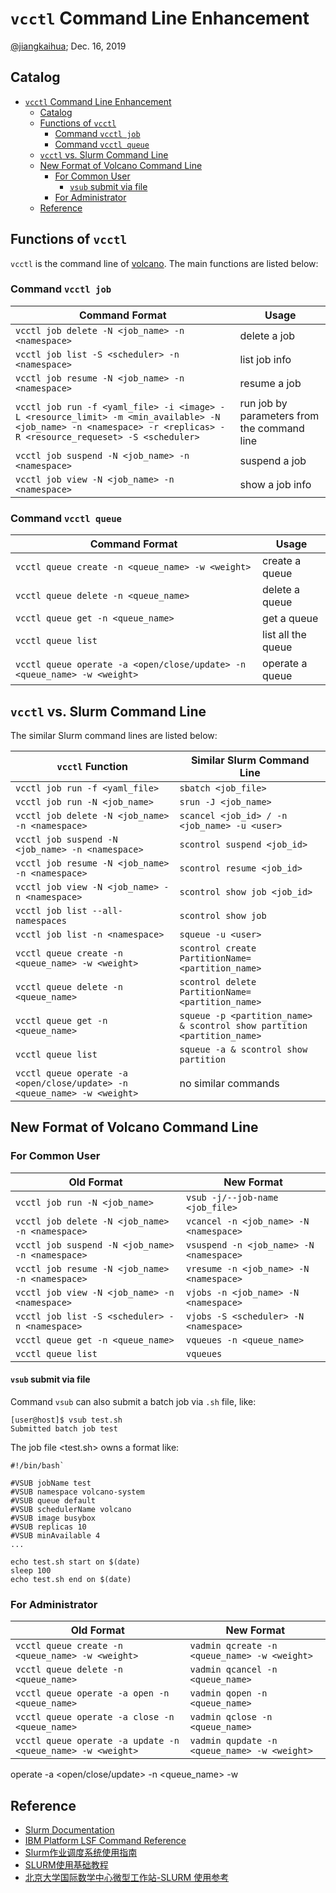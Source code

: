 # `vcctl` Command Line Enhancement

[@jiangkaihua](jiangkaihua1@huawei.com); Dec. 16, 2019

## Catalog
- [`vcctl` Command Line Enhancement](#vcctl-command-line-enhancement)
  - [Catalog](#catalog)
  - [Functions of `vcctl`](#functions-of-vcctl)
    - [Command `vcctl job`](#command-vcctl-job)
    - [Command `vcctl queue`](#command-vcctl-queue)
  - [`vcctl` vs. Slurm Command Line](#vcctl-vs-slurm-command-line)
  - [New Format of Volcano Command Line](#new-format-of-volcano-command-line)
    - [For Common User](#for-common-user)
      - [`vsub` submit via file](#vsub-submit-via-file)
    - [For Administrator](#for-administrator)
  - [Reference](#reference)

## Functions of `vcctl`
`vcctl` is the command line of [volcano](https://github.com/volcano-sh/volcano). The main functions are listed below:

### Command `vcctl job`
| Command Format | Usage |
| - | - |
| `vcctl job delete -N <job_name> -n <namespace>` | delete a job |
| `vcctl job list -S <scheduler> -n <namespace>` | list job info |
| `vcctl job resume -N <job_name> -n <namespace>` | resume a job |
| `vcctl job run -f <yaml_file> -i <image> -L <resource_limit> -m <min_available> -N <job_name> -n <namespace> -r <replicas> -R <resource_requeset> -S <scheduler>` | run job by parameters from the command line |
| `vcctl job suspend -N <job_name> -n <namespace>` | suspend a job |
| `vcctl job view -N <job_name> -n <namespace>` | show a job info |

### Command `vcctl queue`
| Command Format | Usage |
| - | - |
| `vcctl queue create -n <queue_name> -w <weight>` | create a queue |
| `vcctl queue delete -n <queue_name>` | delete a queue |
| `vcctl queue get -n <queue_name>` | get a queue |
| `vcctl queue list ` | list all the queue |
| `vcctl queue operate -a <open/close/update> -n <queue_name> -w <weight>` | operate a queue |

## `vcctl` vs. Slurm Command Line
The similar Slurm command lines are listed below:

| `vcctl` Function | Similar Slurm Command Line |
| - | - |
| `vcctl job run -f <yaml_file>` | `sbatch <job_file>` |
| `vcctl job run -N <job_name>` | `srun -J <job_name> ` |
| `vcctl job delete -N <job_name> -n <namespace>` | `scancel <job_id> / -n <job_name> -u <user>` |
| `vcctl job suspend -N <job_name> -n <namespace>` | `scontrol suspend <job_id>` |
| `vcctl job resume -N <job_name> -n <namespace>` | `scontrol resume <job_id>` |
| `vcctl job view -N <job_name> -n <namespace>` | `scontrol show job <job_id>` |
| `vcctl job list --all-namespaces` | `scontrol show job` |
| `vcctl job list -n <namespace>` | `squeue -u <user>` |
| `vcctl queue create -n <queue_name> -w <weight>` | `scontrol create PartitionName=<partition_name>` |
| `vcctl queue delete -n <queue_name>` | `scontrol delete PartitionName=<partition_name>` |
| `vcctl queue get -n <queue_name>` | `squeue -p <partition_name> & scontrol show partition <partition_name>` |
| `vcctl queue list ` | `squeue -a & scontrol show partition` |
| `vcctl queue operate -a <open/close/update> -n <queue_name> -w <weight>` | no similar commands |

## New Format of Volcano Command Line
### For Common User
| Old Format | New Format |
| - | - |
| `vcctl job run -N <job_name>` | `vsub -j/--job-name <job_file>` |
| `vcctl job delete -N <job_name> -n <namespace>` | `vcancel -n <job_name> -N <namespace>` |
| `vcctl job suspend -N <job_name> -n <namespace>` | `vsuspend -n <job_name> -N <namespace>` |
| `vcctl job resume -N <job_name> -n <namespace>` | `vresume -n <job_name> -N <namespace>` |
| `vcctl job view -N <job_name> -n <namespace>` | `vjobs -n <job_name> -N <namespace>` |
| `vcctl job list -S <scheduler> -n <namespace>` | `vjobs -S <scheduler> -N <namespace>` |
| `vcctl queue get -n <queue_name>` | `vqueues -n <queue_name>` |
| `vcctl queue list ` | `vqueues` |

#### `vsub` submit via file
Command `vsub` can also submit a batch job via `.sh` file, like:
```shell
[user@host]$ vsub test.sh
Submitted batch job test
```
The job file <test.sh> owns a format like:
```shell
#!/bin/bash`

#VSUB jobName test
#VSUB namespace volcano-system
#VSUB queue default
#VSUB schedulerName volcano
#VSUB image busybox
#VSUB replicas 10
#VSUB minAvailable 4
...

echo test.sh start on $(date)
sleep 100
echo test.sh end on $(date)
```


### For Administrator
| Old Format | New Format |
| - | - |
| `vcctl queue create -n <queue_name> -w <weight>` | `vadmin qcreate -n <queue_name> -w <weight>` |
| `vcctl queue delete -n <queue_name>`| `vadmin qcancel -n <queue_name>` |
| `vcctl queue operate -a open -n <queue_name>`| `vadmin qopen -n <queue_name>` |
| `vcctl queue operate -a close -n <queue_name>`| `vadmin qclose -n <queue_name>` |
| `vcctl queue operate -a update -n <queue_name> -w <weight>`| `vadmin qupdate -n <queue_name> -w <weight>` |


operate -a <open/close/update> -n <queue_name> -w <weight>
## Reference
- [Slurm Documentation](https://slurm.schedmd.com/)
- [IBM Platform LSF Command Reference](https://www.ibm.com/support/knowledgecenter/en/SSETD4_9.1.2/lsf_kc_cmd_ref.html)
- [Slurm作业调度系统使用指南](http://hmli.ustc.edu.cn/doc/userguide/slurm-userguide.pdf)
- [SLURM使用基础教程](https://www.hpccube.com/wiki/index.php/SLURM%E4%BD%BF%E7%94%A8%E5%9F%BA%E7%A1%80%E6%95%99%E7%A8%8B)
- [北京大学国际数学中心微型工作站-SLURM 使用参考](http://bicmr.pku.edu.cn/~wenzw/pages/index.html)
